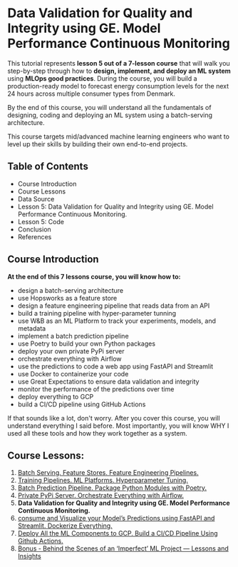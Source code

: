 # Data Validation for Quality and Integrity using GE. Model Performance Continuous Monitoring

This tutorial represents **lesson 5 out of a 7-lesson course** that will walk you step-by-step through how to **design, implement, and deploy an ML system** using **MLOps good practices**. During the course, you will build a production-ready model to forecast energy consumption levels for the next 24 hours across multiple consumer types from Denmark.

By the end of this course, you will understand all the fundamentals of designing, coding and deploying an ML system using a batch-serving architecture.

This course targets mid/advanced machine learning engineers who want to level up their skills by building their own end-to-end projects.

## Table of Contents

- Course Introduction
- Course Lessons
- Data Source
- Lesson 5: Data Validation for Quality and Integrity using GE. Model Performance Continuous Monitoring.
- Lesson 5: Code
- Conclusion
- References

## Course Introduction

**At the end of this 7 lessons course, you will know how to:**

- design a batch-serving architecture
- use Hopsworks as a feature store
- design a feature engineering pipeline that reads data from an API
- build a training pipeline with hyper-parameter tunning
- use W&B as an ML Platform to track your experiments, models, and metadata
- implement a batch prediction pipeline
- use Poetry to build your own Python packages
- deploy your own private PyPi server
- orchestrate everything with Airflow
- use the predictions to code a web app using FastAPI and Streamlit
- use Docker to containerize your code
- use Great Expectations to ensure data validation and integrity
- monitor the performance of the predictions over time
- deploy everything to GCP
- build a CI/CD pipeline using GitHub Actions

If that sounds like a lot, don't worry. After you cover this course, you will understand everything I said before. Most importantly, you will know WHY I used all these tools and how they work together as a system.

## Course Lessons:

1. [Batch Serving. Feature Stores. Feature Engineering Pipelines.](https://github.com/Hg03/mlops-paul/blob/main/Lesson_1.md)
2. [Training Pipelines. ML Platforms. Hyperparameter Tuning.](https://github.com/Hg03/mlops-paul/blob/main/Lesson_2.md)
3. [Batch Prediction Pipeline. Package Python Modules with Poetry.](https://github.com/Hg03/mlops-paul/blob/main/Lesson_3.md)
4. [Private PyPi Server. Orchestrate Everything with Airflow.](https://github.com/Hg03/mlops-paul/blob/main/Lesson_4.md)
5. **Data Validation for Quality and Integrity using GE. Model Performance Continuous Monitoring.**
6. [consume and Visualize your Model’s Predictions using FastAPI and Streamlit. Dockerize Everything.](https://github.com/Hg03/mlops-paul/blob/main/Lesson_6.md)
7. [Deploy All the ML Components to GCP. Build a CI/CD Pipeline Using Github Actions.](https://github.com/Hg03/mlops-paul/blob/main/Lesson_7.md)
8. [Bonus - Behind the Scenes of an ‘Imperfect’ ML Project — Lessons and Insights](https://github.com/Hg03/mlops-paul/blob/main/Bonus.md)
